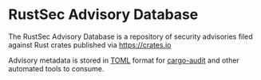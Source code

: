 # RustSec Advisory Database

The RustSec Advisory Database is a repository of security advisories filed
against Rust crates published via https://crates.io

Advisory metadata is stored in [TOML] format for [cargo-audit] and other
automated tools to consume.

[TOML]: https://github.com/toml-lang/toml
[cargo-audit]: https://github.com/rustsec/cargo-audit
